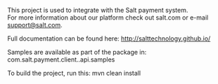 This project is used to integrate with the Salt payment system.  
For more information about our platform check out salt.com or e-mail support@salt.com.

Full documentation can be found here:
http://salttechnology.github.io/

Samples are available as part of the package in:
com.salt.payment.client.<product>.api.samples

To build the project, run this:
mvn clean install